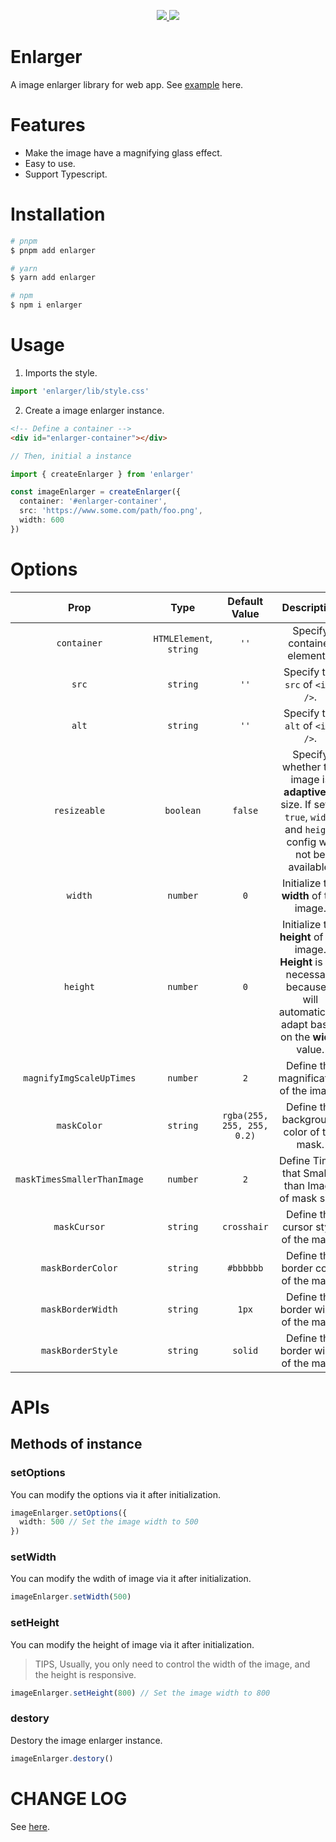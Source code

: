 <p align="center">
  <a href="https://www.npmjs.org/package/enlarger">
    <img src="https://img.shields.io/npm/v/enlarger.svg">
  </a>
  <a href="https://npmcharts.com/compare/enlarger?minimal=true">
    <img src="https://img.shields.io/npm/dm/enlarger.svg">
  </a>
  <br>
</p>

# Enlarger

A image enlarger library for web app. See [example](https://vcjs-dev.github.io/enlarger/) here.

# Features

- Make the image have a magnifying glass effect.
- Easy to use.
- Support Typescript.

# Installation

```bash
# pnpm
$ pnpm add enlarger

# yarn
$ yarn add enlarger

# npm
$ npm i enlarger
```

# Usage

1. Imports the style.

```ts
import 'enlarger/lib/style.css'
```

2. Create a image enlarger instance.

```html
<!-- Define a container -->
<div id="enlarger-container"></div>
```

```ts
// Then, initial a instance

import { createEnlarger } from 'enlarger'

const imageEnlarger = createEnlarger({
  container: '#enlarger-container',
  src: 'https://www.some.com/path/foo.png',
  width: 600
})
```

# Options

| Prop | Type | Default Value | Description |
| :---: | :---: | :---: | :---: |
| `container` | `HTMLElement`, `string` | `''` | Specify container elements. |
| `src` | `string` | `''` | Specify the `src` of `<img />`. |
| `alt` | `string` | `''` | Specify the `alt` of `<img />`. |
| `resizeable` | `boolean` | `false` | Specify whether the image is **adaptive** in size. If set to `true`, `width` and `height` config will not be available. |
| `width` | `number` | `0` | Initialize the **width** of the image. |
| `height` | `number` | `0` | Initialize the **height** of the image. **Height** is not necessary because it will automatically adapt based on the **width** value.|
| `magnifyImgScaleUpTimes` | `number` | `2` | Define the magnification of the image. |
| `maskColor` | `string` | `rgba(255, 255, 255, 0.2)` | Define the background color of the mask. |
| `maskTimesSmallerThanImage` | `number` | `2` | Define Times that Smaller than Image of mask size. |
| `maskCursor` | `string` | `crosshair` | Define the cursor style of the mask. |
| `maskBorderColor` | `string` | `#bbbbbb` | Define the border color of the mask. |
| `maskBorderWidth` | `string` | `1px` | Define the border width of the mask. |
| `maskBorderStyle` | `string` | `solid` | Define the border width of the mask. |


# APIs

## Methods of instance

### setOptions

You can modify the options via it after initialization.

```ts
imageEnlarger.setOptions({
  width: 500 // Set the image width to 500
})
```

### setWidth

You can modify the wdith of image via it after initialization.

```ts
imageEnlarger.setWidth(500)
```

### setHeight

You can modify the height of image via it after initialization.

> TIPS, Usually, you only need to control the width of the image, and the height is responsive.

```ts
imageEnlarger.setHeight(800) // Set the image width to 800
```

### destory

Destory the image enlarger instance.

```ts
imageEnlarger.destory()
```

# CHANGE LOG

See [here](./CHANGELOG.md).